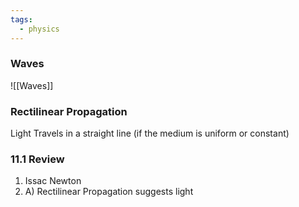 ```yaml
---
tags:
  - physics
---
```

### Waves 
![[Waves]]


### Rectilinear Propagation
Light Travels in a straight line (if the medium is uniform or constant)

### 11.1 Review

1. Issac Newton
2. A) Rectilinear Propagation suggests light 






